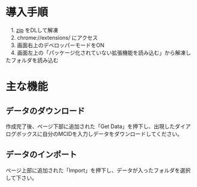 # 導入手順

　1. [zip](https://github.com/cadenza-system/Tier-Maker-average/releases/download/v1.0.0/tier-maker-manager.zip) をDLして解凍<br/>
　2. chrome://extensions/ にアクセス<br/>
　3. 画面右上のデベロッパーモードをON<br/>
　4. 画面左上の「パッケージ化されていない拡張機能を読み込む」から解凍したフォルダを読み込む<br/>

# 主な機能

## データのダウンロード

作成完了後、ページ下部に追加された「Get Data」を押下し、出現したダイアログボックスに自分のMCIDを入力しデータをダウンロードしてください。

## データのインポート

ページ上部に追加された「Import」を押下し、データが入ったフォルダを選択して下さい。
